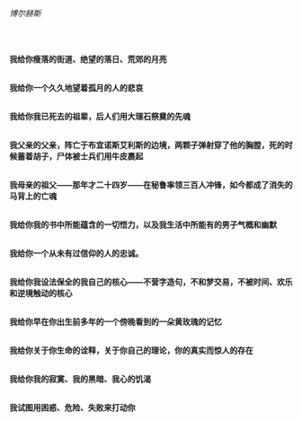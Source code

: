 *博尔赫斯*

<br><br>

**我给你瘦落的街道、绝望的落日、荒郊的月亮**

**<br>我给你一个久久地望着孤月的人的悲哀**

**<br>我给你我已死去的祖辈，后人们用大理石祭奠的先魂**

**<br>我父亲的父亲，阵亡于布宜诺斯艾利斯的边境，两颗子弹射穿了他的胸膛，死的时候蓄着胡子，尸体被士兵们用牛皮裹起**

**<br>我母亲的祖父——那年才二十四岁——在秘鲁率领三百人冲锋，如今都成了消失的马背上的亡魂**

**<br>我给你我的书中所能蕴含的一切悟力，以及我生活中所能有的男子气概和幽默**

**<br>我给你一个从未有过信仰的人的忠诚。**

**<br>我给你我设法保全的我自己的核心——不营字造句，不和梦交易，不被时间、欢乐和逆境触动的核心**

**<br>我给你早在你出生前多年的一个傍晚看到的一朵黄玫瑰的记忆**

**<br>我给你关于你生命的诠释，关于你自己的理论，你的真实而惊人的存在**

**<br>我给你我的寂寞、我的黑暗、我心的饥渴**

<br>**我试图用困惑、危险、失败来打动你**

